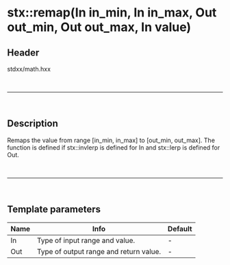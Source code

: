 # stx::remap(In in_min, In in_max, Out out_min, Out out_max, In value)

## Header
stdxx/math.hxx

<br>

---

<br>

## Description

Remaps the value from range [in_min, in_max] to [out_min, out_max].
The function is defined if stx::invlerp is defined for In and stx::lerp is defined for Out.

<br>

---

<br>

## Template parameters

| Name  | Info                                   | Default |
| ----- | -------------------------------------- | ------- |
| In  | Type of input range and value.         | -       |
| Out | Type of output range and return value. | -       |
